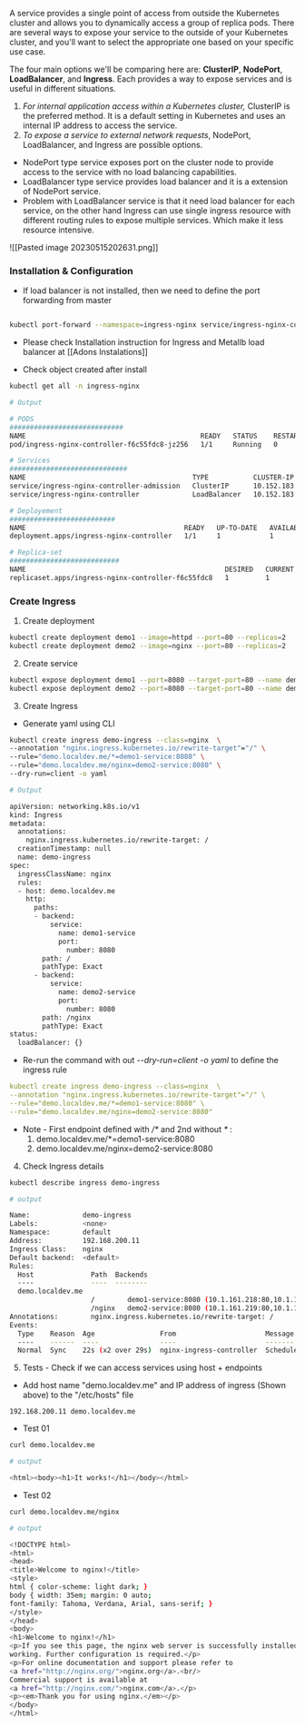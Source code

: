 A service provides a single point of access from outside the Kubernetes cluster and allows you to dynamically access a group of replica pods. There are several ways to expose your service to the outside of your Kubernetes cluster, and you'll want to select the appropriate one based on your specific use case.

The four main options we'll be comparing here are: **ClusterIP**, **NodePort**, **LoadBalancer**, and **Ingress**. Each provides a way to expose services and is useful in different situations.

1) _For internal application access within a Kubernetes cluster,_ ClusterIP is the preferred method. It is a default setting in Kubernetes and uses an internal IP address to access the service.
2) _To expose a service to external network requests_, NodePort, LoadBalancer, and Ingress are possible options. 

- NodePort type service exposes port on the cluster node to provide access to the service with no load balancing capabilities.
- LoadBalancer type service provides load balancer and it  is a extension of NodePort service.
- Problem with LoadBalancer service is that it need load balancer for each service, on the other hand Ingress can use single ingress resource with different routing rules to expose multiple services. Which make it less resource intensive.

![[Pasted image 20230515202631.png]]


### Installation  &  Configuration

- If load balancer is not installed, then we need to define the port forwarding from master
``` sh

kubectl port-forward --namespace=ingress-nginx service/ingress-nginx-controller 8080:80
```
- Please check Installation instruction for Ingress and Metallb load balancer at [[Adons Instalations]]

- Check object created after install
``` sh
kubectl get all -n ingress-nginx

# Output

# PODS
############################
NAME                                           READY   STATUS    RESTARTS   AGE
pod/ingress-nginx-controller-f6c55fdc8-jz256   1/1     Running   0          158m

# Services
#############################
NAME                                         TYPE           CLUSTER-IP       EXTERNAL-IP      PORT(S)                      AGE
service/ingress-nginx-controller-admission   ClusterIP      10.152.183.180   <none>           443/TCP                      158m
service/ingress-nginx-controller             LoadBalancer   10.152.183.222   192.168.200.11   80:31103/TCP,443:30245/TCP   158m

# Deployement
##########################
NAME                                       READY   UP-TO-DATE   AVAILABLE   AGE
deployment.apps/ingress-nginx-controller   1/1     1            1           158m

# Replica-set
###########################
NAME                                                 DESIRED   CURRENT   READY   AGE
replicaset.apps/ingress-nginx-controller-f6c55fdc8   1         1         1       158m
```

### Create Ingress

1) Create deployment
``` sh
kubectl create deployment demo1 --image=httpd --port=80 --replicas=2
kubectl create deployment demo2 --image=nginx --port=80 --replicas=2
```

2) Create service
``` sh
kubectl expose deployment demo1 --port=8080 --target-port=80 --name demo1-service
kubectl expose deployment demo2 --port=8080 --target-port=80 --name demo2-service
```

3) Create Ingress

- Generate yaml using CLI
``` sh
kubectl create ingress demo-ingress --class=nginx  \
--annotation "nginx.ingress.kubernetes.io/rewrite-target"="/" \
--rule="demo.localdev.me/*=demo1-service:8080" \
--rule="demo.localdev.me/nginx=demo2-service:8080" \
--dry-run=client -o yaml

# Output

apiVersion: networking.k8s.io/v1
kind: Ingress
metadata:
  annotations:
    nginx.ingress.kubernetes.io/rewrite-target: /
  creationTimestamp: null
  name: demo-ingress
spec:
  ingressClassName: nginx
  rules:
  - host: demo.localdev.me
    http:
      paths:
      - backend:
          service:
            name: demo1-service
            port:
              number: 8080
        path: /
        pathType: Exact
      - backend:
          service:
            name: demo2-service
            port:
              number: 8080
        path: /nginx
        pathType: Exact
status:
  loadBalancer: {}
```

- Re-run  the command with out _--dry-run=client -o yaml_ to define the ingress rule
``` yaml
kubectl create ingress demo-ingress --class=nginx  \
--annotation "nginx.ingress.kubernetes.io/rewrite-target"="/" \
--rule="demo.localdev.me/*=demo1-service:8080" \
--rule="demo.localdev.me/nginx=demo2-service:8080"
```

- Note -  First endpoint defined with _/*_ and 2nd without _*_ :
	1) demo.localdev.me/*=demo1-service:8080
	2) demo.localdev.me/nginx=demo2-service:8080


4) Check Ingress details
``` sh
kubectl describe ingress demo-ingress

# output

Name:             demo-ingress
Labels:           <none>
Namespace:        default
Address:          192.168.200.11
Ingress Class:    nginx
Default backend:  <default>
Rules:
  Host              Path  Backends
  ----              ----  --------
  demo.localdev.me  
                    /        demo1-service:8080 (10.1.161.218:80,10.1.174.32:80)
                    /nginx   demo2-service:8080 (10.1.161.219:80,10.1.174.33:80)
Annotations:        nginx.ingress.kubernetes.io/rewrite-target: /
Events:
  Type    Reason  Age                From                      Message
  ----    ------  ----               ----                      -------
  Normal  Sync    22s (x2 over 29s)  nginx-ingress-controller  Scheduled for sync
```

5) Tests - Check if we can access services using host + endpoints

-  Add host name "demo.localdev.me" and IP address of ingress (Shown above) to the   "/etc/hosts" file
``` Text
192.168.200.11 demo.localdev.me
```

- Test 01
``` sh
curl demo.localdev.me

# output

<html><body><h1>It works!</h1></body></html>
```

- Test 02
``` sh
curl demo.localdev.me/nginx

# output

<!DOCTYPE html>
<html>
<head>
<title>Welcome to nginx!</title>
<style>
html { color-scheme: light dark; }
body { width: 35em; margin: 0 auto;
font-family: Tahoma, Verdana, Arial, sans-serif; }
</style>
</head>
<body>
<h1>Welcome to nginx!</h1>
<p>If you see this page, the nginx web server is successfully installed and
working. Further configuration is required.</p>
<p>For online documentation and support please refer to
<a href="http://nginx.org/">nginx.org</a>.<br/>
Commercial support is available at
<a href="http://nginx.com/">nginx.com</a>.</p>
<p><em>Thank you for using nginx.</em></p>
</body>
</html>
```


